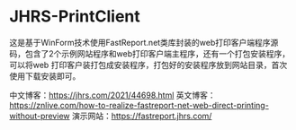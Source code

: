 # JHRS-PrintClient
这是基于WinForm技术使用FastReport.net类库封装的web打印客户端程序源码，包含了2个示例网站程序和web打印客户端主程序，还有一个打包安装程序，可以将web 打印客户装打包成安装程序，打包好的安装程序放到网站目录，首次使用下载安装即可。

中文博客：https://jhrs.com/2021/44698.html
英文博客：https://znlive.com/how-to-realize-fastreport-net-web-direct-printing-without-preview
演示网站：https://fastreport.jhrs.com/
